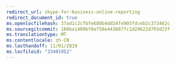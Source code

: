 ```yaml
---
redirect_url: skype-for-business-online-reporting
redirect_document_id: true
ms.openlocfilehash: 37ad1c2cfbfe688b4dd24fe905fdceb2c373462c
ms.sourcegitcommit: 100ba1409bf0af58e4430877c1d29622d793d23f
ms.translationtype: MT
ms.contentlocale: zh-CN
ms.lasthandoff: 11/01/2019
ms.locfileid: "33401952"
---
```

